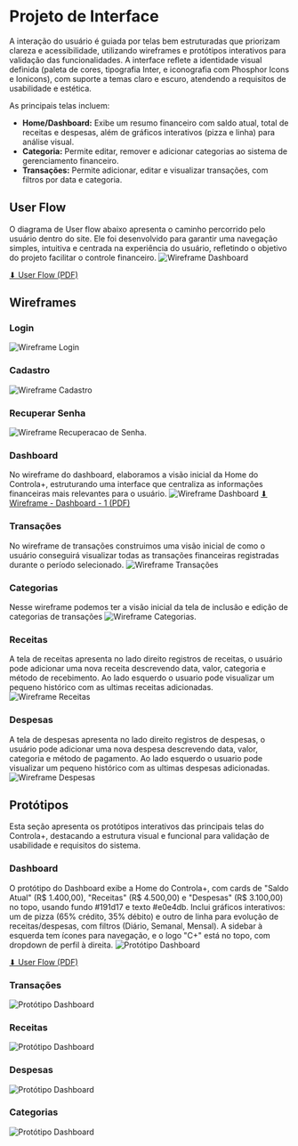 
# Projeto de Interface

A interação do usuário é guiada por telas bem estruturadas que priorizam clareza e acessibilidade, utilizando wireframes e protótipos interativos para validação das funcionalidades. A interface reflete a identidade visual definida (paleta de cores, tipografia Inter, e iconografia com Phosphor Icons e Ionicons), com suporte a temas claro e escuro, atendendo a requisitos de usabilidade e estética.

As principais telas incluem:
- **Home/Dashboard:** Exibe um resumo financeiro com saldo atual, total de receitas e despesas, além de gráficos interativos (pizza e linha) para análise visual.
- **Categoria:** Permite editar, remover e adicionar categorias ao sistema de gerenciamento financeiro. 
- **Transações:** Permite adicionar, editar e visualizar transações, com filtros por data e categoria.

## User Flow

O diagrama de User flow abaixo apresenta o caminho percorrido pelo usuário dentro do site. Ele foi desenvolvido para garantir uma navegação simples, intuitiva e centrada na experiência do usuário, refletindo o objetivo do projeto facilitar o controle financeiro.
![Wireframe Dashboard](img/UserFlow.png)

[⬇ User Flow (PDF)](img/UserFlow.pdf)

## Wireframes

### Login
![Wireframe Login](img/Login.png)
### Cadastro 
![Wireframe Cadastro](img/Cadastro.png)
### Recuperar Senha 
![Wireframe Recuperacao de Senha](img/Recuperar.png).

### Dashboard
No wireframe do dashboard, elaboramos a visão inicial da Home do Controla+, estruturando uma interface que centraliza as informações financeiras mais relevantes para o usuário.
![Wireframe Dashboard](img/wireframe-dashboard-1.jpg)
[⬇ Wireframe - Dashboard - 1 (PDF)](/img/wireframe-dashboard-1.pdf)

### Transações
No wireframe de transações construimos uma visão inicial de como o usuário conseguirá visualizar todas as transações financeiras registradas durante o período selecionado.
![Wireframe Transações](img/wireframe-transacoes.png)

### Categorias
Nesse wireframe podemos ter a visão inicial da tela de inclusão e edição de categorias de transações
![Wireframe Categorias](img/wireframe-categorias.jpg).

### Receitas
A tela de receitas apresenta no lado direito registros de receitas, o usuário pode adicionar uma nova receita descrevendo data, valor, categoria e método de recebimento. Ao lado esquerdo o usuario pode visualizar um pequeno histórico com as ultimas receitas adicionadas.
![Wireframe Receitas](img/Receitas.png)

### Despesas
A tela de despesas apresenta no lado direito registros de despesas, o usuário pode adicionar uma nova despesa descrevendo data, valor, categoria e método de pagamento. Ao lado esquerdo o usuario pode visualizar um pequeno histórico com as ultimas despesas adicionadas.
![Wireframe Despesas](img/Despesas.png)


## Protótipos
Esta seção apresenta os protótipos interativos das principais telas do Controla+, destacando a estrutura visual e funcional para validação de usabilidade e requisitos do sistema.

### Dashboard
O protótipo do Dashboard exibe a Home do Controla+, com cards de "Saldo Atual" (R$ 1.400,00), "Receitas" (R$ 4.500,00) e "Despesas" (R$ 3.100,00) no topo, usando fundo #191d17 e texto #e0e4db. 
Inclui gráficos interativos: um de pizza (65% crédito, 35% débito) e outro de linha para evolução de receitas/despesas, com filtros (Diário, Semanal, Mensal). A sidebar à esquerda tem ícones para navegação, e o logo "C+" está no topo, com dropdown de perfil à direita.
![Protótipo Dashboard](img/prototipo-dashboard.png)

[⬇ User Flow (PDF)](img/prototipo-dashboard.pdf)

### Transações
![Protótipo Dashboard](img/prototipo-transacoes.png)


### Receitas

![Protótipo Dashboard](img/Receitas.p.png)


### Despesas

![Protótipo Dashboard](img/Despesas.p.png)

### Categorias

![Protótipo Dashboard](img/prototipo-categorias.jpg)
